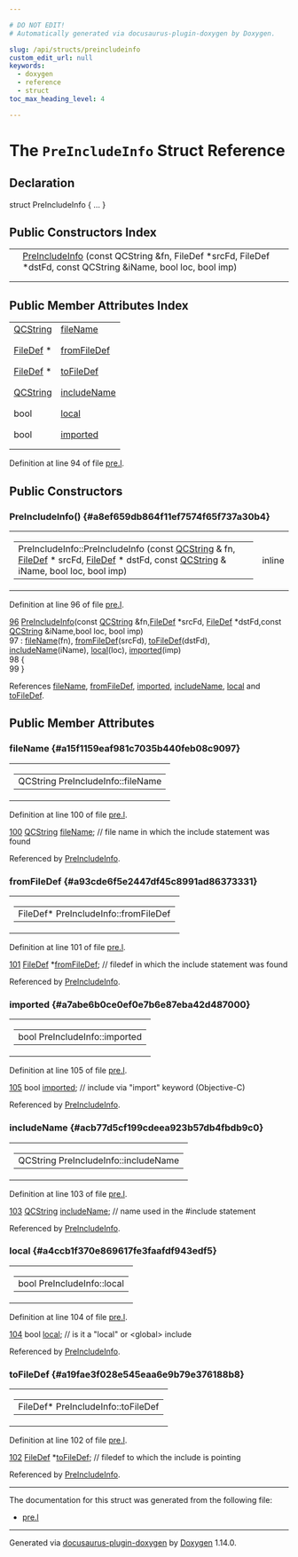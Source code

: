 ```yaml
---

# DO NOT EDIT!
# Automatically generated via docusaurus-plugin-doxygen by Doxygen.

slug: /api/structs/preincludeinfo
custom_edit_url: null
keywords:
  - doxygen
  - reference
  - struct
toc_max_heading_level: 4

---
```


<div class="doxyPage">

# The `PreIncludeInfo` Struct Reference



## Declaration

<div class="doxyDeclaration">
struct PreIncludeInfo { ... }
</div>

## Public Constructors Index

<table class="doxyMembersIndex">

<tr class="doxyMemberIndexItem">
<td class="doxyMemberIndexItemType" align="left" valign="top"></td>
<td class="doxyMemberIndexItemName" align="left" valign="top"><a href="#a8ef659db864f11ef7574f65f737a30b4">PreIncludeInfo</a> (const QCString &amp;fn, FileDef *srcFd, FileDef *dstFd, const QCString &amp;iName, bool loc, bool imp)</td>
</tr>
<tr class="doxyMemberIndexDescription">
<td class="doxyMemberIndexDescriptionLeft"></td>
<td class="doxyMemberIndexDescriptionRight">
</td>
</tr>
<tr class="doxyMemberIndexSeparator">
<td class="doxyMemberIndexSeparator" colspan="2"></td>
</tr>

</table>

## Public Member Attributes Index

<table class="doxyMembersIndex">

<tr class="doxyMemberIndexItem">
<td class="doxyMemberIndexItemType" align="left" valign="top"><a href="/web-doxygen/docs/api/classes/qcstring">QCString</a></td>
<td class="doxyMemberIndexItemName" align="left" valign="top"><a href="#a15f1159eaf981c7035b440feb08c9097">fileName</a></td>
</tr>
<tr class="doxyMemberIndexDescription">
<td class="doxyMemberIndexDescriptionLeft"></td>
<td class="doxyMemberIndexDescriptionRight">
</td>
</tr>
<tr class="doxyMemberIndexSeparator">
<td class="doxyMemberIndexSeparator" colspan="2"></td>
</tr>

<tr class="doxyMemberIndexItem">
<td class="doxyMemberIndexItemType" align="left" valign="top"><a href="/web-doxygen/docs/api/classes/filedef">FileDef</a> *</td>
<td class="doxyMemberIndexItemName" align="left" valign="top"><a href="#a93cde6f5e2447df45c8991ad86373331">fromFileDef</a></td>
</tr>
<tr class="doxyMemberIndexDescription">
<td class="doxyMemberIndexDescriptionLeft"></td>
<td class="doxyMemberIndexDescriptionRight">
</td>
</tr>
<tr class="doxyMemberIndexSeparator">
<td class="doxyMemberIndexSeparator" colspan="2"></td>
</tr>

<tr class="doxyMemberIndexItem">
<td class="doxyMemberIndexItemType" align="left" valign="top"><a href="/web-doxygen/docs/api/classes/filedef">FileDef</a> *</td>
<td class="doxyMemberIndexItemName" align="left" valign="top"><a href="#a19fae3f028e545eaa6e9b79e376188b8">toFileDef</a></td>
</tr>
<tr class="doxyMemberIndexDescription">
<td class="doxyMemberIndexDescriptionLeft"></td>
<td class="doxyMemberIndexDescriptionRight">
</td>
</tr>
<tr class="doxyMemberIndexSeparator">
<td class="doxyMemberIndexSeparator" colspan="2"></td>
</tr>

<tr class="doxyMemberIndexItem">
<td class="doxyMemberIndexItemType" align="left" valign="top"><a href="/web-doxygen/docs/api/classes/qcstring">QCString</a></td>
<td class="doxyMemberIndexItemName" align="left" valign="top"><a href="#acb77d5cf199cdeea923b57db4fbdb9c0">includeName</a></td>
</tr>
<tr class="doxyMemberIndexDescription">
<td class="doxyMemberIndexDescriptionLeft"></td>
<td class="doxyMemberIndexDescriptionRight">
</td>
</tr>
<tr class="doxyMemberIndexSeparator">
<td class="doxyMemberIndexSeparator" colspan="2"></td>
</tr>

<tr class="doxyMemberIndexItem">
<td class="doxyMemberIndexItemType" align="left" valign="top">bool</td>
<td class="doxyMemberIndexItemName" align="left" valign="top"><a href="#a4ccb1f370e869617fe3faafdf943edf5">local</a></td>
</tr>
<tr class="doxyMemberIndexDescription">
<td class="doxyMemberIndexDescriptionLeft"></td>
<td class="doxyMemberIndexDescriptionRight">
</td>
</tr>
<tr class="doxyMemberIndexSeparator">
<td class="doxyMemberIndexSeparator" colspan="2"></td>
</tr>

<tr class="doxyMemberIndexItem">
<td class="doxyMemberIndexItemType" align="left" valign="top">bool</td>
<td class="doxyMemberIndexItemName" align="left" valign="top"><a href="#a7abe6b0ce0ef0e7b6e87eba42d487000">imported</a></td>
</tr>
<tr class="doxyMemberIndexDescription">
<td class="doxyMemberIndexDescriptionLeft"></td>
<td class="doxyMemberIndexDescriptionRight">
</td>
</tr>
<tr class="doxyMemberIndexSeparator">
<td class="doxyMemberIndexSeparator" colspan="2"></td>
</tr>

</table>


<p>Definition at line 94 of file <a href="/web-doxygen/docs/api/files/src/pre-l">pre.l</a>.</p>

<div class="doxySectionDef">

## Public Constructors

### PreIncludeInfo() {#a8ef659db864f11ef7574f65f737a30b4}

<div class="doxyMemberItem">
<div class="doxyMemberProto">
<table class="doxyMemberLabels">
<tr class="doxyMemberLabels">
<td class="doxyMemberLabelsLeft">
<table class="doxyMemberName">
<tr>
<td class="doxyMemberName">PreIncludeInfo::PreIncludeInfo (const <a href="/web-doxygen/docs/api/classes/qcstring">QCString</a> &amp; fn, <a href="/web-doxygen/docs/api/classes/filedef">FileDef</a> * srcFd, <a href="/web-doxygen/docs/api/classes/filedef">FileDef</a> * dstFd, const <a href="/web-doxygen/docs/api/classes/qcstring">QCString</a> &amp; iName, bool loc, bool imp)</td>
</tr>
</table>
</td>
<td class="doxyMemberLabelsRight">
<span class="doxyMemberLabels">
<span class="doxyMemberLabel inline">inline</span>
</span>
</td>
</tr>
</table>
</div>
<div class="doxyMemberDoc">


<p>Definition at line 96 of file <a href="/web-doxygen/docs/api/files/src/pre-l">pre.l</a>.</p>

<div class="doxyProgramListing">

<div class="doxyCodeLine"><span class="doxyLineNumber"><a href="#a8ef659db864f11ef7574f65f737a30b4">96</a></span><span class="doxyLineContent"><span class="doxyHighlight">  <a href="#a8ef659db864f11ef7574f65f737a30b4">PreIncludeInfo</a>(</span><span class="doxyHighlightKeyword">const</span><span class="doxyHighlight"> <a href="/web-doxygen/docs/api/classes/qcstring">QCString</a> &amp;fn,<a href="/web-doxygen/docs/api/classes/filedef">FileDef</a> *srcFd, <a href="/web-doxygen/docs/api/classes/filedef">FileDef</a> *dstFd,</span><span class="doxyHighlightKeyword">const</span><span class="doxyHighlight"> <a href="/web-doxygen/docs/api/classes/qcstring">QCString</a> &amp;iName,</span><span class="doxyHighlightKeywordType">bool</span><span class="doxyHighlight"> loc, </span><span class="doxyHighlightKeywordType">bool</span><span class="doxyHighlight"> imp)</span></span></div>
<div class="doxyCodeLine"><span class="doxyLineNumber">97</span><span class="doxyLineContent"><span class="doxyHighlight">    : <a href="#a15f1159eaf981c7035b440feb08c9097">fileName</a>(fn), <a href="#a93cde6f5e2447df45c8991ad86373331">fromFileDef</a>(srcFd), <a href="#a19fae3f028e545eaa6e9b79e376188b8">toFileDef</a>(dstFd), <a href="#acb77d5cf199cdeea923b57db4fbdb9c0">includeName</a>(iName), <a href="#a4ccb1f370e869617fe3faafdf943edf5">local</a>(loc), <a href="#a7abe6b0ce0ef0e7b6e87eba42d487000">imported</a>(imp)</span></span></div>
<div class="doxyCodeLine"><span class="doxyLineNumber">98</span><span class="doxyLineContent"><span class="doxyHighlight">  {</span></span></div>
<div class="doxyCodeLine"><span class="doxyLineNumber">99</span><span class="doxyLineContent"><span class="doxyHighlight">  }</span></span></div>

</div>


References <a href="#a15f1159eaf981c7035b440feb08c9097">fileName</a>, <a href="#a93cde6f5e2447df45c8991ad86373331">fromFileDef</a>, <a href="#a7abe6b0ce0ef0e7b6e87eba42d487000">imported</a>, <a href="#acb77d5cf199cdeea923b57db4fbdb9c0">includeName</a>, <a href="#a4ccb1f370e869617fe3faafdf943edf5">local</a> and <a href="#a19fae3f028e545eaa6e9b79e376188b8">toFileDef</a>.
</div>
</div>

</div>

<div class="doxySectionDef">

## Public Member Attributes

### fileName {#a15f1159eaf981c7035b440feb08c9097}

<div class="doxyMemberItem">
<div class="doxyMemberProto">
<table class="doxyMemberLabels">
<tr class="doxyMemberLabels">
<td class="doxyMemberLabelsLeft">
<table class="doxyMemberName">
<tr>
<td class="doxyMemberName">QCString PreIncludeInfo::fileName</td>
</tr>
</table>
</td>
</tr>
</table>
</div>
<div class="doxyMemberDoc">


<p>Definition at line 100 of file <a href="/web-doxygen/docs/api/files/src/pre-l">pre.l</a>.</p>

<div class="doxyProgramListing">

<div class="doxyCodeLine"><span class="doxyLineNumber"><a href="#a15f1159eaf981c7035b440feb08c9097">100</a></span><span class="doxyLineContent"><span class="doxyHighlight">  <a href="/web-doxygen/docs/api/classes/qcstring">QCString</a> <a href="#a15f1159eaf981c7035b440feb08c9097">fileName</a>;    </span><span class="doxyHighlightComment">// file name in which the include statement was found</span></span></div>

</div>


Referenced by <a href="#a8ef659db864f11ef7574f65f737a30b4">PreIncludeInfo</a>.
</div>
</div>

### fromFileDef {#a93cde6f5e2447df45c8991ad86373331}

<div class="doxyMemberItem">
<div class="doxyMemberProto">
<table class="doxyMemberLabels">
<tr class="doxyMemberLabels">
<td class="doxyMemberLabelsLeft">
<table class="doxyMemberName">
<tr>
<td class="doxyMemberName">FileDef* PreIncludeInfo::fromFileDef</td>
</tr>
</table>
</td>
</tr>
</table>
</div>
<div class="doxyMemberDoc">


<p>Definition at line 101 of file <a href="/web-doxygen/docs/api/files/src/pre-l">pre.l</a>.</p>

<div class="doxyProgramListing">

<div class="doxyCodeLine"><span class="doxyLineNumber"><a href="#a93cde6f5e2447df45c8991ad86373331">101</a></span><span class="doxyLineContent"><span class="doxyHighlight">  <a href="/web-doxygen/docs/api/classes/filedef">FileDef</a> *<a href="#a93cde6f5e2447df45c8991ad86373331">fromFileDef</a>; </span><span class="doxyHighlightComment">// filedef in which the include statement was found</span></span></div>

</div>


Referenced by <a href="#a8ef659db864f11ef7574f65f737a30b4">PreIncludeInfo</a>.
</div>
</div>

### imported {#a7abe6b0ce0ef0e7b6e87eba42d487000}

<div class="doxyMemberItem">
<div class="doxyMemberProto">
<table class="doxyMemberLabels">
<tr class="doxyMemberLabels">
<td class="doxyMemberLabelsLeft">
<table class="doxyMemberName">
<tr>
<td class="doxyMemberName">bool PreIncludeInfo::imported</td>
</tr>
</table>
</td>
</tr>
</table>
</div>
<div class="doxyMemberDoc">


<p>Definition at line 105 of file <a href="/web-doxygen/docs/api/files/src/pre-l">pre.l</a>.</p>

<div class="doxyProgramListing">

<div class="doxyCodeLine"><span class="doxyLineNumber"><a href="#a7abe6b0ce0ef0e7b6e87eba42d487000">105</a></span><span class="doxyLineContent"><span class="doxyHighlight">  </span><span class="doxyHighlightKeywordType">bool</span><span class="doxyHighlight"> <a href="#a7abe6b0ce0ef0e7b6e87eba42d487000">imported</a>;        </span><span class="doxyHighlightComment">// include via "import" keyword (Objective-C)</span></span></div>

</div>


Referenced by <a href="#a8ef659db864f11ef7574f65f737a30b4">PreIncludeInfo</a>.
</div>
</div>

### includeName {#acb77d5cf199cdeea923b57db4fbdb9c0}

<div class="doxyMemberItem">
<div class="doxyMemberProto">
<table class="doxyMemberLabels">
<tr class="doxyMemberLabels">
<td class="doxyMemberLabelsLeft">
<table class="doxyMemberName">
<tr>
<td class="doxyMemberName">QCString PreIncludeInfo::includeName</td>
</tr>
</table>
</td>
</tr>
</table>
</div>
<div class="doxyMemberDoc">


<p>Definition at line 103 of file <a href="/web-doxygen/docs/api/files/src/pre-l">pre.l</a>.</p>

<div class="doxyProgramListing">

<div class="doxyCodeLine"><span class="doxyLineNumber"><a href="#acb77d5cf199cdeea923b57db4fbdb9c0">103</a></span><span class="doxyLineContent"><span class="doxyHighlight">  <a href="/web-doxygen/docs/api/classes/qcstring">QCString</a> <a href="#acb77d5cf199cdeea923b57db4fbdb9c0">includeName</a>; </span><span class="doxyHighlightComment">// name used in the #include statement</span></span></div>

</div>


Referenced by <a href="#a8ef659db864f11ef7574f65f737a30b4">PreIncludeInfo</a>.
</div>
</div>

### local {#a4ccb1f370e869617fe3faafdf943edf5}

<div class="doxyMemberItem">
<div class="doxyMemberProto">
<table class="doxyMemberLabels">
<tr class="doxyMemberLabels">
<td class="doxyMemberLabelsLeft">
<table class="doxyMemberName">
<tr>
<td class="doxyMemberName">bool PreIncludeInfo::local</td>
</tr>
</table>
</td>
</tr>
</table>
</div>
<div class="doxyMemberDoc">


<p>Definition at line 104 of file <a href="/web-doxygen/docs/api/files/src/pre-l">pre.l</a>.</p>

<div class="doxyProgramListing">

<div class="doxyCodeLine"><span class="doxyLineNumber"><a href="#a4ccb1f370e869617fe3faafdf943edf5">104</a></span><span class="doxyLineContent"><span class="doxyHighlight">  </span><span class="doxyHighlightKeywordType">bool</span><span class="doxyHighlight"> <a href="#a4ccb1f370e869617fe3faafdf943edf5">local</a>;           </span><span class="doxyHighlightComment">// is it a "local" or &lt;global&gt; include</span></span></div>

</div>


Referenced by <a href="#a8ef659db864f11ef7574f65f737a30b4">PreIncludeInfo</a>.
</div>
</div>

### toFileDef {#a19fae3f028e545eaa6e9b79e376188b8}

<div class="doxyMemberItem">
<div class="doxyMemberProto">
<table class="doxyMemberLabels">
<tr class="doxyMemberLabels">
<td class="doxyMemberLabelsLeft">
<table class="doxyMemberName">
<tr>
<td class="doxyMemberName">FileDef* PreIncludeInfo::toFileDef</td>
</tr>
</table>
</td>
</tr>
</table>
</div>
<div class="doxyMemberDoc">


<p>Definition at line 102 of file <a href="/web-doxygen/docs/api/files/src/pre-l">pre.l</a>.</p>

<div class="doxyProgramListing">

<div class="doxyCodeLine"><span class="doxyLineNumber"><a href="#a19fae3f028e545eaa6e9b79e376188b8">102</a></span><span class="doxyLineContent"><span class="doxyHighlight">  <a href="/web-doxygen/docs/api/classes/filedef">FileDef</a> *<a href="#a19fae3f028e545eaa6e9b79e376188b8">toFileDef</a>;   </span><span class="doxyHighlightComment">// filedef to which the include is pointing</span></span></div>

</div>


Referenced by <a href="#a8ef659db864f11ef7574f65f737a30b4">PreIncludeInfo</a>.
</div>
</div>

</div>

<hr/>

<p>The documentation for this struct was generated from the following file:</p>

<ul>
<li><a href="/web-doxygen/docs/api/files/src/pre-l">pre.l</a></li>
</ul>

<hr/>

<p class="doxyGeneratedBy">Generated via <a href="https://github.com/xpack/docusaurus-plugin-doxygen">docusaurus-plugin-doxygen</a> by <a href="https://www.doxygen.nl">Doxygen</a> 1.14.0.</p>

</div>
